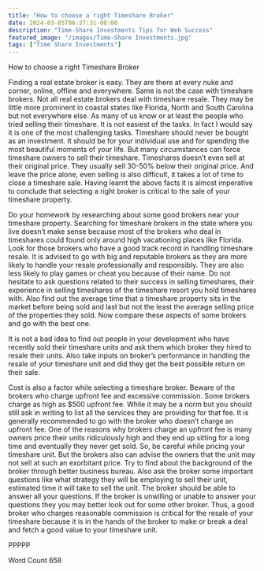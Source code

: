 ```yaml
---
title: "How to choose a right Timeshare Broker"
date: 2024-03-05T06:37:31-08:00
description: "Time-Share Investments Tips for Web Success"
featured_image: "/images/Time-Share Investments.jpg"
tags: ["Time Share Investments"]
---
```


How to choose a right Timeshare Broker

Finding a real estate broker is easy. They are there at every nuke and corner, online, offline and everywhere. Same is not the case with timeshare brokers. Not all real estate brokers deal with timeshare resale. They may be little more prominent in coastal states like Florida, North and South Carolina but not everywhere else. As many of us know or at least the people who tried selling their timeshare. It is not easiest of the tasks. In fact I would say it is one of the most challenging tasks. Timeshare should never be bought as an investment. It should be for your individual use and for spending the most beautiful moments of your life. But many circumstances can force timeshare owners to sell their timeshare. Timeshares doesn’t even sell at their original price. They usually sell 30-50% below their original price. And leave the price alone, even selling is also difficult, it takes a lot of time to close a timeshare sale. Having learnt the above facts it is almost imperative to conclude that selecting a right broker is critical to the sale of your timeshare property. 

Do your homework by researching about some good brokers near your timeshare property. Searching for timeshare brokers in the state where you live doesn’t make sense because most of the brokers who deal in timeshares could found only around high vacationing places like Florida. Look for those brokers who have a good track record in handling timeshare resale. It is advised to go with big and reputable brokers as they are more likely to handle your resale professionally and responsibly. They are also less likely to play games or cheat you because of their name. Do not hesitate to ask questions related to their success in selling timeshares, their experience in selling timeshares of the timeshare resort you hold timeshares with. Also find out the average time that a timeshare property sits in the market before being sold and last but not the least the average selling price of the properties they sold. Now compare these aspects of some brokers and go with the best one.

It is not a bad idea to find out people in your development who have recently sold their timeshare units and ask them which broker they hired to resale their units. Also take inputs on broker’s performance in handling the resale of your timeshare unit and did they get the best possible return on their sale.

Cost is also a factor while selecting a timeshare broker. Beware of the brokers who charge upfront fee and excessive commission. Some brokers charge as high as $500 upfront fee. While it may be a norm but you should still ask in writing to list all the services they are providing for that fee. It is generally recommended to go with the broker who doesn’t charge an upfront fee. One of the reasons why brokers charge an upfront fee is many owners price their units ridiculously high and they end up sitting for a long time and eventually they never get sold. So, be careful while pricing your timeshare unit. But the brokers also can advise the owners that the unit may not sell at such an exorbitant price. Try to find about the background of the broker through better business bureau. Also ask the broker some important questions like what strategy they will be employing to sell their unit, estimated time it will take to sell the unit. The broker should be able to answer all your questions. If the broker is unwilling or unable to answer your questions they you may better look out for some other broker. Thus, a good broker who charges reasonable commission is critical for the resale of your timeshare because it is in the hands of the broker to make or break a deal and fetch a good value to your timeshare unit.

PPPPP

Word Count 658

